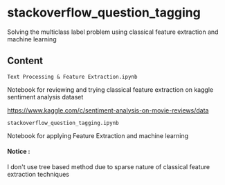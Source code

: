 # stackoverflow_question_tagging
Solving the multiclass label problem using classical feature extraction and machine learning

## Content
`Text Processing & Feature Extraction.ipynb` 

Notebook for reviewing and trying classical feature extraction on kaggle sentiment analysis dataset

https://www.kaggle.com/c/sentiment-analysis-on-movie-reviews/data

`stackoverflow_question_tagging.ipynb`

Notebook for applying Feature Extraction and machine learning 

#### Notice :

I don't use tree based method due to sparse nature of classical feature extraction techniques
